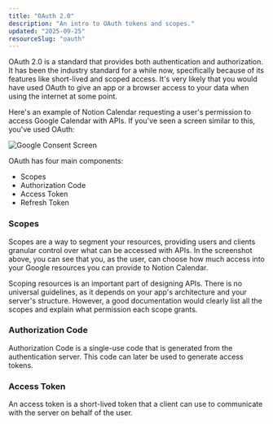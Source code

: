 ```yaml
---
title: "OAuth 2.0"
description: "An intro to OAuth tokens and scopes."
updated: "2025-09-25"
resourceSlug: "oauth"
---
```

OAuth 2.0 is a standard that provides both authentication and authorization. It has been the industry standard for a while now, specifically because of its features like short-lived and scoped access. It's very likely that you would have used OAuth to give an app or a browser access to your data when using the internet at some point.

Here's an example of Notion Calendar requesting a user's permission to access Google Calendar with APIs. If you've seen a screen similar to this, you've used OAuth:

![Google Consent Screen](/assets/images/resources/api-doc-quickstart/notion-consent.png "Google asking consent to share your information with Notion Calendar")

OAuth has four main components:

* Scopes
* Authorization Code
* Access Token
* Refresh Token

### Scopes

Scopes are a way to segment your resources, providing users and clients granular control over what can be accessed with APIs. In the screenshot above, you can see that you, as the user, can choose how much access into your Google resources you can provide to Notion Calendar.

Scoping resources is an important part of designing APIs. There is no universal guidelines, as it depends on your app's architecture and your server's structure. However, a good documentation would clearly list all the scopes and explain what permission each scope grants.

### Authorization Code

Authorization Code is a single-use code that is generated from the authentication server. This code can later be used to generate access tokens.

### Access Token

An access token is a short-lived token that a client can use to communicate with the server on behalf of the user.
